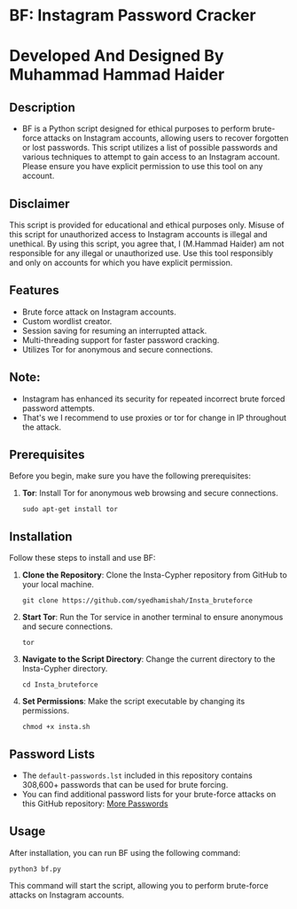 # BF: Instagram Password Cracker
# Developed And Designed By Muhammad Hammad Haider

## Description

- BF is a Python script designed for ethical purposes to perform brute-force attacks on Instagram accounts, allowing users to recover forgotten or lost passwords. This script utilizes a list of possible passwords and various techniques to attempt to gain access to an Instagram account. Please ensure you have explicit permission to use this tool on any account.


## Disclaimer

This script is provided for educational and ethical purposes only. Misuse of this script for unauthorized access to Instagram accounts is illegal and unethical. By using this script, you agree that, I (M.Hammad Haider) am not responsible for any illegal or unauthorized use. Use this tool responsibly and only on accounts for which you have explicit permission.

## Features

- Brute force attack on Instagram accounts.
- Custom wordlist creator.
- Session saving for resuming an interrupted attack.
- Multi-threading support for faster password cracking.
- Utilizes Tor for anonymous and secure connections.

## **Note:** 
- Instagram has enhanced its security for repeated incorrect brute forced password attempts.
- That's we I recommend to use proxies or tor for change in IP throughout the attack.


## Prerequisites

Before you begin, make sure you have the following prerequisites:

1. **Tor**: Install Tor for anonymous web browsing and secure connections.
   ```
   sudo apt-get install tor
   ```

## Installation

Follow these steps to install and use BF:

1. **Clone the Repository**: Clone the Insta-Cypher repository from GitHub to your local machine.
   ```
   git clone https://github.com/syedhamishah/Insta_bruteforce
   ```

2. **Start Tor**: Run the Tor service in another terminal to ensure anonymous and secure connections.
   ```
   tor
   ```

3. **Navigate to the Script Directory**: Change the current directory to the Insta-Cypher directory.
   ```
   cd Insta_bruteforce
   ```

4. **Set Permissions**: Make the script executable by changing its permissions.
   ```
   chmod +x insta.sh
   ```

## Password Lists

- The `default-passwords.lst` included in this repository contains 308,600+ passwords that can be used for brute forcing.
- You can find additional password lists for your brute-force attacks on this GitHub repository: [More Passwords](https://github.com/scipag/password-list)

## Usage

After installation, you can run BF using the following command:
```
python3 bf.py
```

This command will start the script, allowing you to perform brute-force attacks on Instagram accounts.

